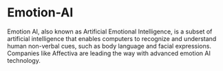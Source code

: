 # Emotion-AI
Emotion AI, also known as Artificial Emotional Intelligence, is a subset of artificial intelligence that enables computers to recognize and understand human non-verbal cues, such as body language and facial expressions. Companies like Affectiva are leading the way with advanced emotion AI technology.
